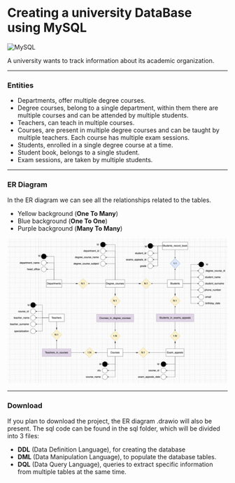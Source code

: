 # Creating a university DataBase using MySQL

![MySQL](https://img.shields.io/badge/MySQL-4479A1?style=flat&logo=mysql&logoColor=white)

A university wants to track information about its academic organization.

---

### Entities

- Departments, offer multiple degree courses.
- Degree courses, belong to a single department, within them there are multiple courses and can be attended by multiple students.
- Teachers, can teach in multiple courses.
- Courses, are present in multiple degree courses and can be taught by multiple teachers. Each course has multiple exam sessions.
- Students, enrolled in a single degree course at a time.
- Student book, belongs to a single student.
- Exam sessions, are taken by multiple students.

---

### ER Diagram

In the ER diagram we can see all the relationships related to the tables.

- Yellow background (**One To Many**)
- Blue background (**One To One**)
- Purple background (**Many To Many**)

![ER-diagram](./img/ER-diagram.jpeg)

---

### Download

If you plan to download the project, the ER diagram .drawio will also be present. The sql code can be found in the sql folder, which will be divided into 3 files:
- **DDL** (Data Definition Language), for creating the database
- **DML** (Data Manipulation Language), to populate the database tables.
- **DQL** (Data Query Language), queries to extract specific information from multiple tables at the same time.